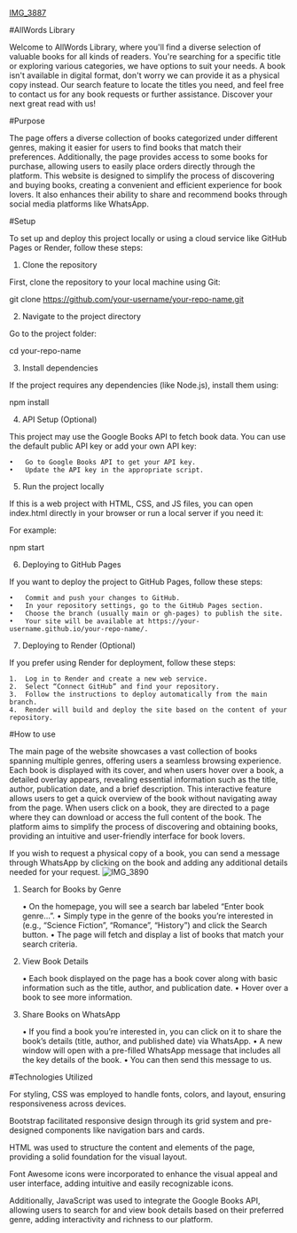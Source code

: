 [IMG_3887](https://github.com/user-attachments/assets/fc6c86b0-bb42-45ee-886e-f1c2c9200f1a)

#AllWords Library

Welcome to AllWords Library, where you'll find a diverse selection of valuable books for all kinds of readers. You're searching for a specific title or exploring various categories, we have options to suit your needs. A book isn't available in digital format, don't worry we can provide it as a physical copy instead. Our search feature to locate the titles you need, and feel free to contact us for any book requests or further assistance. Discover your next great read with us!

#Purpose

The page offers a diverse collection of books categorized under different genres, making it easier for users to find books that match their preferences. Additionally, the page provides access to some books for purchase, allowing users to easily place orders directly through the platform. This website is designed to simplify the process of discovering and buying books, creating a convenient and efficient experience for book lovers. It also enhances their ability to share and recommend books through social media platforms like WhatsApp.

#Setup

To set up and deploy this project locally or using a cloud service like GitHub Pages or Render, follow these steps:

1. Clone the repository

First, clone the repository to your local machine using Git:

git clone https://github.com/your-username/your-repo-name.git

2. Navigate to the project directory

Go to the project folder:

cd your-repo-name

3. Install dependencies

If the project requires any dependencies (like Node.js), install them using:

npm install

4. API Setup (Optional)

This project may use the Google Books API to fetch book data. You can use the default public API key or add your own API key:

	•	Go to Google Books API to get your API key.
	•	Update the API key in the appropriate script.

5. Run the project locally

If this is a web project with HTML, CSS, and JS files, you can open index.html directly in your browser or run a local server if you need it:

For example:

npm start

6. Deploying to GitHub Pages

If you want to deploy the project to GitHub Pages, follow these steps:

	•	Commit and push your changes to GitHub.
	•	In your repository settings, go to the GitHub Pages section.
	•	Choose the branch (usually main or gh-pages) to publish the site.
	•	Your site will be available at https://your-username.github.io/your-repo-name/.

7. Deploying to Render (Optional)

If you prefer using Render for deployment, follow these steps:

	1.	Log in to Render and create a new web service.
	2.	Select “Connect GitHub” and find your repository.
	3.	Follow the instructions to deploy automatically from the main branch.
	4.	Render will build and deploy the site based on the content of your repository.


#How to use

The main page of the website showcases a vast collection of books spanning multiple genres, offering users a seamless browsing experience. Each book is displayed with its cover, and when users hover over a book, a detailed overlay appears, revealing essential information such as the title, author, publication date, and a brief description. This interactive feature allows users to get a quick overview of the book without navigating away from the page. When users click on a book, they are directed to a page where they can download or access the full content of the book. The platform aims to simplify the process of discovering and obtaining books, providing an intuitive and user-friendly interface for book lovers.

If you wish to request a physical copy of a book, you can send a message through WhatsApp by clicking on the book and adding any additional details needed for your request.
![IMG_3890](https://github.com/user-attachments/assets/073d6d34-15ae-46a2-821f-04b0c3f65b45)

1. Search for Books by Genre

	•	On the homepage, you will see a search bar labeled “Enter book genre…”.
	•	Simply type in the genre of the books you’re interested in (e.g., “Science Fiction”, “Romance”, “History”) and click the Search button.
	•	The page will fetch and display a list of books that match your search criteria.

2. View Book Details

	•	Each book displayed on the page has a book cover along with basic information such as the title, author, and publication date.
	•	Hover over a book to see more information.

3. Share Books on WhatsApp

	•	If you find a book you’re interested in, you can click on it to share the book’s details (title, author, and published date) via WhatsApp.
	•	A new window will open with a pre-filled WhatsApp message that includes all the key details of the book.
	•	You can then send this message to us.

#Technologies Utilized

For styling, CSS was employed to handle fonts, colors, and layout, ensuring responsiveness across devices. 

Bootstrap facilitated responsive design through its grid system and pre-designed components like navigation bars and cards.

HTML was used to structure the content and elements of the page, providing a solid foundation for the visual layout.

Font Awesome icons were incorporated to enhance the visual appeal and user interface, adding intuitive and easily recognizable icons.

Additionally, JavaScript was used to integrate the Google Books API, allowing users to search for and view book details based on their preferred genre, adding interactivity and richness to our platform. 

